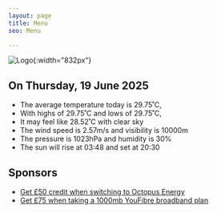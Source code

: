 ```yaml
---
layout: page
title: Menu
seo: Menu

---
```


![Logo](/images/logo.jpg){:width="832px"}

<!-- weather_marker starts -->
## On Thursday, 19 June 2025

- The average temperature today is 29.75˚C,
- With highs of 29.75˚C and lows of 29.75˚C,
- It may feel like 28.52˚C with clear sky
- The wind speed is 2.57m/s and visibility is 10000m
- The pressure is 1023hPa and humidity is 30%
- The sun will rise at 03:48 and set at 20:30

<!-- weather_marker ends -->

## Sponsors

- [Get £50 credit when switching to Octopus Energy](https://bit.ly/3oD1nnS)
- [Get £75 when taking a 1000mb YouFibre broadband plan](https://aklam.io/91zWhU?)
